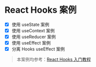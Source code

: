 # React Hooks 案例

- [x] 使用 useState 案例
- [x] 使用 useContext 案例
- [x] 使用 useReducer 案例
- [x] 使用 useEffect 案例
- [x] 分离 Hooks useEffect 案例

> 本案例均参考：[React Hooks 入门教程](http://www.ruanyifeng.com/blog/2019/09/react-hooks.html)